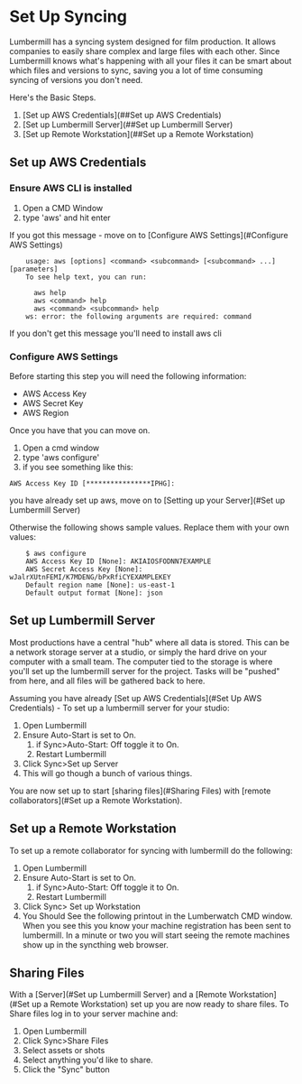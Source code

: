 # Set Up Syncing

Lumbermill has a syncing system designed for film production.  It allows companies to easily share
complex and large files with each other.  Since Lumbermill knows what's happening with all your files it can be smart
about which files and versions to sync, saving you a lot of time consuming syncing of versions you don't need.

Here's the Basic Steps.

1) [Set up AWS Credentials](##Set up AWS Credentials)
2) [Set up Lumbermill Server](##Set up Lumbermill Server)
3) [Set up Remote Workstation](##Set up a Remote Workstation)

## Set up AWS Credentials

### Ensure AWS CLI is installed

1) Open a CMD Window
2) type 'aws' and hit enter
    

If you got this message - move on to [Configure AWS Settings](#Configure AWS Settings)

```
    usage: aws [options] <command> <subcommand> [<subcommand> ...] [parameters]
    To see help text, you can run:

      aws help
      aws <command> help
      aws <command> <subcommand> help
    ws: error: the following arguments are required: command
```
    
If you don't get this message you'll need to install aws cli 

### Configure AWS Settings

Before starting this step you will need the following information:
* AWS Access Key
* AWS Secret Key
* AWS Region

Once you have that you can move on.

1) Open a cmd window
2) type 'aws configure'
3) if you see something like this:

```
AWS Access Key ID [****************IPHG]:
```
    
you have already set up aws, move on to [Setting up your Server](#Set up Lumbermill Server)
    
Otherwise the following shows sample values. Replace them with your own values:

```
    $ aws configure
    AWS Access Key ID [None]: AKIAIOSFODNN7EXAMPLE
    AWS Secret Access Key [None]: wJalrXUtnFEMI/K7MDENG/bPxRfiCYEXAMPLEKEY
    Default region name [None]: us-east-1
    Default output format [None]: json
```


## Set up Lumbermill Server

Most productions have a central "hub" where all data is stored.  This can be a network storage server at a studio, or simply the hard drive on your computer with a small team.  The computer tied to the storage is where you'll set up the lumbermill server for the project. Tasks will be "pushed" from here, and all files will be gathered back to here. 

Assuming you have already [Set up AWS Credentials](#Set Up AWS Credentials) - To set up a lumbermill server for your studio:

1) Open Lumbermill
1) Ensure Auto-Start is set to On. 
    1) if Sync>Auto-Start: Off toggle it to On.
    1) Restart Lumbermill
1) Click Sync>Set up Server
1) This will go though a bunch of various things.

You are now set up to start [sharing files](#Sharing Files) with [remote collaborators](#Set up a Remote Workstation). 



## Set up a Remote Workstation

To set up a remote collaborator for syncing with lumbermill do the following:

1) Open Lumbermill
1) Ensure Auto-Start is set to On. 
    1) if Sync>Auto-Start: Off toggle it to On.
    1) Restart Lumbermill
2) Click Sync> Set up Workstation
1) You Should See the following printout in the Lumberwatch CMD window.  When you see this you know your machine registration has been sent to lumbermill.  In a minute or two you will start seeing the remote machines show up in the syncthing web browser.


## Sharing Files

With a [Server](#Set up Lumbermill Server) and a [Remote Workstation](#Set up a Remote Workstation) set up you are now ready to share files.  To Share files log in to your server machine and:

1) Open Lumbermill
2) Click Sync>Share Files
3) Select assets or shots
4) Select anything you'd like to share.
5) Click the "Sync" button
